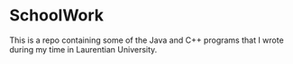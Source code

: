 # SchoolWork
This is a repo containing some of the Java and C++ programs that I wrote during my time in Laurentian University.
